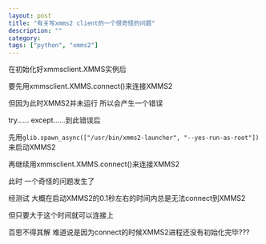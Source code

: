 ```yaml
---
layout: post
title: "有关写xmms2 client的一个很奇怪的问题"
description: ""
category:
tags: ["python", "xmms2"]
---
```


在初始化好xmmsclient.XMMS实例后

要先用xmmsclient.XMMS.connect()来连接XMMS2

但因为此时XMMS2并未运行 所以会产生一个错误

try…… except……到此错误后

先用`glib.spawn_async(["/usr/bin/xmms2-launcher", "--yes-run-as-root"])`来启动XMMS2

再继续用xmmsclient.XMMS.connect()来连接XMMS2

此时 一个奇怪的问题发生了

经测试 大概在启动XMMS2的0.1秒左右的时间内总是无法connect到XMMS2

但只要大于这个时间就可以连接上

百思不得其解 难道说是因为connect的时候XMMS2进程还没有初始化完毕???
